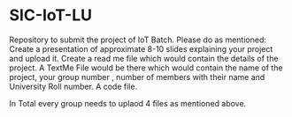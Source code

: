 # SIC-IoT-LU
Repository to submit the project of IoT Batch.
Please do as mentioned:
Create a presentation of approximate 8-10 slides explaining your project and upload it.
Create a read me file which would contain the details of the project.
A TextMe File would be there which would contain the name of the project, your group number , number of members with their name and University Roll number.
A code file.

In Total every group needs to uplaod 4 files as mentioned above.
